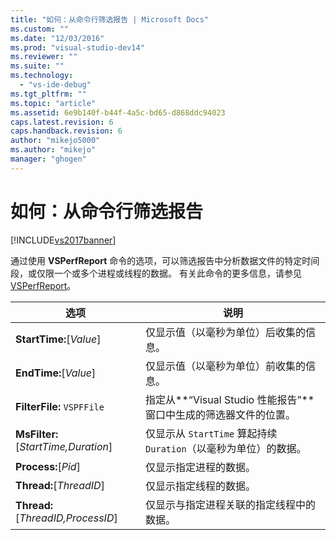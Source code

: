 ```yaml
---
title: "如何：从命令行筛选报告 | Microsoft Docs"
ms.custom: ""
ms.date: "12/03/2016"
ms.prod: "visual-studio-dev14"
ms.reviewer: ""
ms.suite: ""
ms.technology: 
  - "vs-ide-debug"
ms.tgt_pltfrm: ""
ms.topic: "article"
ms.assetid: 6e9b140f-b44f-4a5c-bd65-d868ddc94023
caps.latest.revision: 6
caps.handback.revision: 6
author: "mikejo5000"
ms.author: "mikejo"
manager: "ghogen"
---
```

# 如何：从命令行筛选报告
[!INCLUDE[vs2017banner](../code-quality/includes/vs2017banner.md)]

通过使用 **VSPerfReport** 命令的选项，可以筛选报告中分析数据文件的特定时间段，或仅限一个或多个进程或线程的数据。  有关此命令的更多信息，请参见 [VSPerfReport](../profiling/vsperfreport.md)。  
  
|选项|说明|  
|--------|--------|  
|**StartTime:**\[*Value*\]|仅显示值（以毫秒为单位）后收集的信息。|  
|**EndTime:**\[*Value*\]|仅显示值（以毫秒为单位）前收集的信息。|  
|**FilterFile:** `VSPFFile`|指定从**“Visual Studio 性能报告”**窗口中生成的筛选器文件的位置。|  
|**MsFilter:**\[*StartTime,Duration*\]|仅显示从 `StartTime` 算起持续 `Duration`（以毫秒为单位）的数据。|  
|**Process:**\[*Pid*\]|仅显示指定进程的数据。|  
|**Thread:**\[*ThreadID*\]|仅显示指定线程的数据。|  
|**Thread:**\[*ThreadID,ProcessID*\]|仅显示与指定进程关联的指定线程中的数据。|